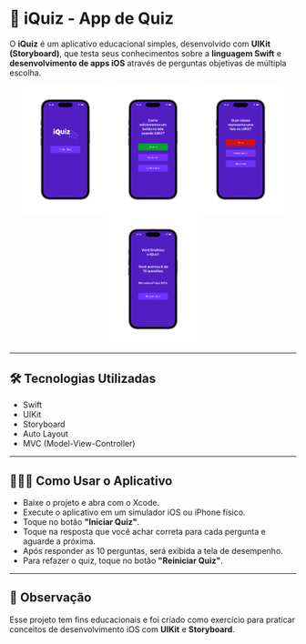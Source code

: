 # 📱 iQuiz - App de Quiz

O **iQuiz** é um aplicativo educacional simples, desenvolvido com **UIKit (Storyboard)**, que testa seus conhecimentos sobre a **linguagem Swift** e **desenvolvimento de apps iOS** através de perguntas objetivas de múltipla escolha.

<p align="center">
  <img src="Assets/Tela_Home.png" width="150"/>
  <img src="Assets/Tela_Questao_Correta.png" width="150"/>
  <img src="Assets/Tela_Questao_Errada.png" width="150"/>
  <img src="Assets/Tela_Desempenho.png" width="150"/>
</p>

---

## 🛠 Tecnologias Utilizadas

- Swift  
- UIKit  
- Storyboard  
- Auto Layout  
- MVC (Model-View-Controller)  

---

## 👨🏻‍💻 Como Usar o Aplicativo

- Baixe o projeto e abra com o Xcode.
- Execute o aplicativo em um simulador iOS ou iPhone físico.
- Toque no botão **"Iniciar Quiz"**.
- Toque na resposta que você achar correta para cada pergunta e aguarde a próxima.
- Após responder as 10 perguntas, será exibida a tela de desempenho.
- Para refazer o quiz, toque no botão **"Reiniciar Quiz"**.

---

## 📌 Observação

Esse projeto tem fins educacionais e foi criado como exercício para praticar conceitos de desenvolvimento iOS com **UIKit** e **Storyboard**.
